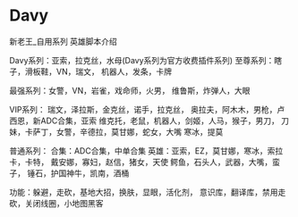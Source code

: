 # Davy
新老王_自用系列
                               英雄脚本介绍

Davy系列：亚索，拉克丝，水母(Davy系列为官方收费插件系列)
至尊系列：瞎子，滑板鞋，VN，瑞文，
机器人，发条，卡牌

最强系列：女警，VN，岩雀，戏命师，火男，
维鲁斯，炸弹人，大眼

VIP系列： 瑞文，泽拉斯，金克丝，诺手，拉克丝，
奥拉夫，阿木木，男枪，卢西恩，新ADC合集，亚索
维克托，老鼠，机器人，剑姬，人马，猴子，男刀，
刀妹，卡萨丁，女警，辛德拉，莫甘娜，蛇女，大嘴
寒冰，提莫

普通系列：
合集：ADC合集，中单合集
英雄：亚索，EZ，莫甘娜，寒冰，索拉卡，卡特，
戴安娜，寡妇，赵信，猪女，天使
鳄鱼，石头人，武器，大嘴，蛮子，
锤石，护国神牛，凯南，酒桶

功能：躲避，走砍，基地大招，换肤，显眼，活化剂，
意识库，翻译库，禁用走砍，关闭线圈，小地图黑客
